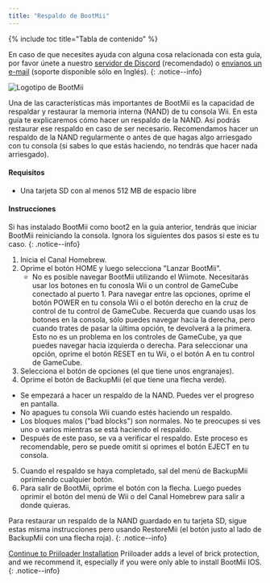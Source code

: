 ```yaml
---
title: "Respaldo de BootMii"
---
```


{% include toc title="Tabla de contenido" %}

En caso de que necesites ayuda con alguna cosa relacionada con esta guía, por favor únete a nuestro [servidor de Discord](https://discord.gg/b4Y7jfD) (recomendado) o [envíanos un e-mail](mailto:support@riiconnect24.net) (soporte disponible sólo en Inglés).
{: .notice--info}

![Logotipo de BootMii](/images/bootmii.png)

Una de las características más importantes de BootMii es la capacidad de respaldar y restaurar la memoria interna (NAND) de tu consola Wii. En esta guía te explicaremos cómo hacer un respaldo de la NAND. Así podrás restaurar ese respaldo en caso de ser necesario. Recomendamos hacer un respaldo de la NAND regularmente o antes de que hagas algo arriesgado con tu consola (si sabes lo que estás haciendo, no tendrás que hacer nada arriesgado).

#### Requisitos
* Una tarjeta SD con al menos 512 MB de espacio libre

#### Instrucciones
Si has instalado BootMii como boot2 en la guía anterior, tendrás que iniciar BootMii reiniciando la consola. Ignora los siguientes dos pasos si este es tu caso.
{: .notice--info}
1. Inicia el Canal Homebrew.
2. Oprime el botón HOME y luego selecciona "Lanzar BootMii".
   - No es posible navegar BootMii utilizando el Wiimote. Necesitarás usar los botones en tu conosla Wii o un control de GameCube conectado al puerto 1. Para navegar entre las opciones, oprime el botón POWER en tu consola Wii o el botón derecho en la cruz de control de tu control de GameCube. Recuerda que cuando usas los botones en la consola, sólo puedes navegar hacia la derecha, pero cuando trates de pasar la última opción, te devolverá a la primera. Esto no es un problema en los controles de GameCube, ya que puedes navegar hacia izquierda o derecha. Para seleccionar una opción, oprime el botón RESET en tu Wii, o el botón A en tu control de GameCube.
3. Selecciona el botón de opciones (el que tiene unos engranajes).
4. Oprime el botón de BackupMii (el que tiene una flecha verde).
- Se empezará a hacer un respaldo de la NAND. Puedes ver el progreso en pantalla.
- No apagues tu consola Wii cuando estés haciendo un respaldo.
- Los bloques malos ("bad blocks") son normales. No te preocupes si ves uno o varios mientras se está haciendo el respaldo.
- Después de este paso, se va a verificar el respaldo. Este proceso es recomendable, pero se puede omitit si oprimes el botón EJECT en tu consola.
5. Cuando el respaldo se haya completado, sal del menú de BackupMii oprimiendo cualquier botón.
6. Para salir de BootMii, oprime el botón con la flecha. Luego puedes oprimir el botón del menú de Wii o del Canal Homebrew para salir a donde quieras.

Para restaurar un respaldo de la NAND guardado en tu tarjeta SD, sigue estas misma instrucciones pero usando RestoreMii (el botón justo al lado de BackupMii con una flecha roja).
{: .notice--info}

[Continue to Priiloader Installation](priiloader) Priiloader adds a level of brick protection, and we recommend it, especially if you were only able to install BootMii IOS.
{: .notice--info}
